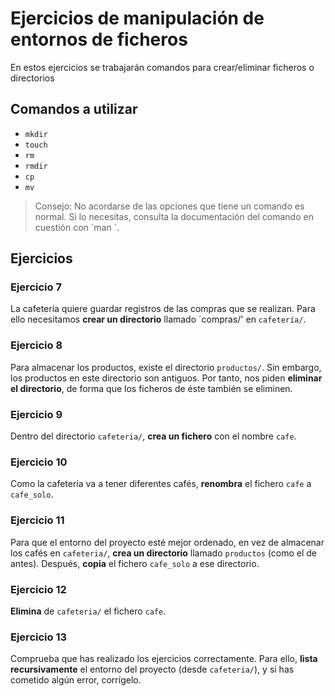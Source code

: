 # Ejercicios de manipulación de entornos de ficheros
En estos ejercicios se trabajarán comandos para crear/eliminar ficheros o directorios

## Comandos a utilizar
- `mkdir`
- `touch`
- `rm`
- `rmdir`
- `cp`
- `mv`

> Consejo: No acordarse de las opciones que tiene un comando es normal. Si lo necesitas, consulta la documentación del comando en cuestión con ´man <comando>´.

## Ejercicios
### Ejercicio 7
La cafetería quiere guardar registros de las compras que se realizan. Para ello necesitamos **crear un directorio** llamado ´compras/' en `cafetería/`.

### Ejercicio 8
Para almacenar los productos, existe el directorio `productos/`. Sin embargo, los productos en este directorio son antiguos. Por tanto, nos piden **eliminar el directorio**, de forma que los ficheros de éste también se eliminen.

### Ejercicio 9
Dentro del directorio `cafeteria/`, **crea un fichero** con el nombre `cafe`.

### Ejercicio 10
Como la cafetería va a tener diferentes cafés, **renombra** el fichero `cafe` a `cafe_solo`.

### Ejercicio 11
Para que el entorno del proyecto esté mejor ordenado, en vez de almacenar los cafés en `cafeteria/`, **crea un directorio** llamado `productos` (como el de antes). Después, **copia** el fichero `cafe_solo` a ese directorio.

### Ejercicio 12
**Elimina** de `cafeteria/` el fichero `cafe`.

### Ejercicio 13
Comprueba que has realizado los ejercicios correctamente. Para ello, **lista recursivamente** el entorno del proyecto (desde `cafeteria/`), y si has cometido algún error, corrígelo.